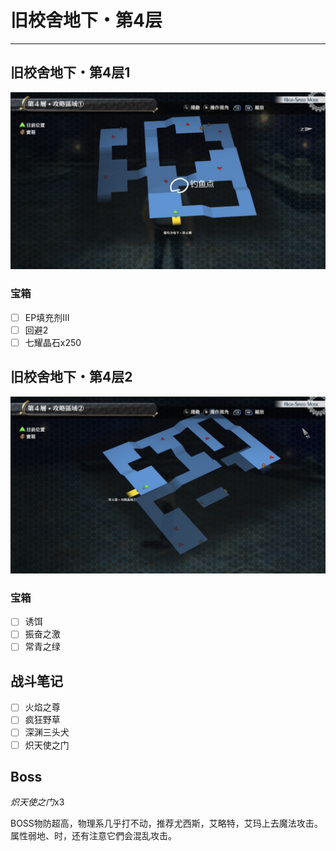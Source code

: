 # 旧校舍地下・第4层

---

## 旧校舍地下・第4层1

![旧校舍地下・第4层1](../images/map_旧校舍地下・第4层1.jpg)

### 宝箱

- [ ]  EP填充剂III
- [ ]  回避2
- [ ]  七耀晶石x250

## 旧校舍地下・第4层2

![旧校舍地下・第4层1](../images/map_旧校舍地下・第4层2.jpg)

### 宝箱

- [ ]  诱饵
- [ ]  振奋之激
- [ ]  常青之绿

## 战斗笔记

- [ ]  火焰之尊
- [ ]  疯狂野草
- [ ]  深渊三头犬
- [ ]  炽天使之门

## Boss

*炽天使之门*x3

BOSS物防超高，物理系几乎打不动，推荐尤西斯，艾略特，艾玛上去魔法攻击。属性弱地、时，还有注意它們会混乱攻击。